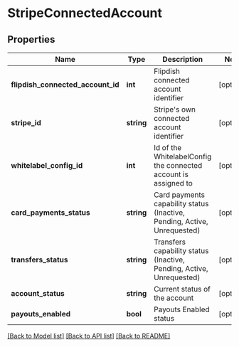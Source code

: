 # StripeConnectedAccount

## Properties
Name | Type | Description | Notes
------------ | ------------- | ------------- | -------------
**flipdish_connected_account_id** | **int** | Flipdish connected account identifier | [optional] 
**stripe_id** | **string** | Stripe&#39;s own connected account identifier | [optional] 
**whitelabel_config_id** | **int** | Id of the WhitelabelConfig the connected account is assigned to | [optional] 
**card_payments_status** | **string** | Card payments capability status (Inactive, Pending, Active, Unrequested) | [optional] 
**transfers_status** | **string** | Transfers capability status (Inactive, Pending, Active, Unrequested) | [optional] 
**account_status** | **string** | Current status of the account | [optional] 
**payouts_enabled** | **bool** | Payouts Enabled status | [optional] 

[[Back to Model list]](../README.md#documentation-for-models) [[Back to API list]](../README.md#documentation-for-api-endpoints) [[Back to README]](../README.md)


